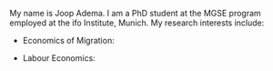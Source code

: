 ---
---
My name is Joop Adema. I am a PhD student at the MGSE program employed at the ifo Institute, Munich. My research interests include:

- Economics of Migration:

- Labour Economics: 
